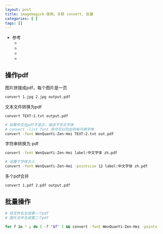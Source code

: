 ```yaml
---
layout: post
title: imagemagick-使用，关联 convert, 批量
categories: [ ]
tags: []
---
```


* 参考
  * []()
  * []()
  * []()
  * []()





## 操作pdf

图片拼接成pdf，每个图片是一页

~~~sh
convert 1.jpg 2.jpg output.pdf
~~~

文本文件转换为pdf

~~~sh
convert TEXT:1.txt output.pdf

# 如果中文在pdf不显示，指派下中文字体
# convert -list font 命令可以列出所有可用字体
convert -font WenQuanYi-Zen-Hei TEXT:2.txt out.pdf
~~~

字符串转换为 pdf

~~~sh
convert -font WenQuanYi-Zen-Hei label:中文字体 zh.pdf

# 设置下字体大小
convert -font WenQuanYi-Zen-Hei -pointsize 12 label:中文字体 zh.pdf
~~~

多个pdf合并

~~~sh
convert 1.pdf 2.pdf output.pdf
~~~



## 批量操作

~~~sh
# 将文件名生成第一个pdf
# 图片文件生成第二个pdf

for f in * ; do [ -f "$f" ] && convert -font WenQuanYi-Zen-Hei -pointsize 12 label:"$f" "$f-1.pdf" && convert "$f" "$f-2.pdf"; done
~~~




























